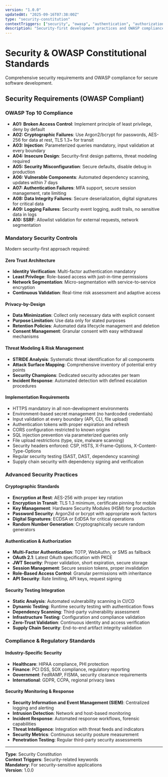 ```yaml
---
version: "1.0.0"
updatedAt: "2025-09-16T07:38:00Z"
type: "security-constitution"
contextTriggers: ["security", "owasp", "authentication", "authorization", "encryption", "vulnerability", "cybersecurity"]
description: "Security-first development practices and OWASP compliance requirements"
---
```


# Security & OWASP Constitutional Standards
Comprehensive security requirements and OWASP compliance for secure software development.

## Security Requirements (OWASP Compliant)

### OWASP Top 10 Compliance
- **A01: Broken Access Control**: Implement principle of least privilege, deny by default
- **A02: Cryptographic Failures**: Use Argon2/bcrypt for passwords, AES-256 for data at rest, TLS 1.3+ for transit
- **A03: Injection**: Parameterized queries mandatory, input validation at every boundary
- **A04: Insecure Design**: Security-first design patterns, threat modeling required
- **A05: Security Misconfiguration**: Secure defaults, disable debug in production
- **A06: Vulnerable Components**: Automated dependency scanning, updates within 7 days
- **A07: Authentication Failures**: MFA support, secure session management, rate limiting
- **A08: Data Integrity Failures**: Secure deserialization, digital signatures for critical data
- **A09: Logging Failures**: Security event logging, audit trails, no sensitive data in logs
- **A10: SSRF**: Allowlist validation for external requests, network segmentation

### Mandatory Security Controls
Modern security-first approach required:

#### Zero Trust Architecture
- **Identity Verification**: Multi-factor authentication mandatory
- **Least Privilege**: Role-based access with just-in-time permissions
- **Network Segmentation**: Micro-segmentation with service-to-service encryption
- **Continuous Validation**: Real-time risk assessment and adaptive access

#### Privacy-by-Design
- **Data Minimization**: Collect only necessary data with explicit consent
- **Purpose Limitation**: Use data only for stated purposes
- **Retention Policies**: Automated data lifecycle management and deletion
- **Consent Management**: Granular consent with easy withdrawal mechanisms

#### Threat Modeling & Risk Management
- **STRIDE Analysis**: Systematic threat identification for all components
- **Attack Surface Mapping**: Comprehensive inventory of potential entry points
- **Security Champions**: Dedicated security advocates per team
- **Incident Response**: Automated detection with defined escalation procedures

#### Implementation Requirements
- HTTPS mandatory in all non-development environments
- Environment-based secret management (no hardcoded credentials)
- Input validation at every boundary (API, CLI, file upload)
- Authentication tokens with proper expiration and refresh
- CORS configuration restricted to known origins
- SQL injection prevention via parameterized queries only
- File upload restrictions (type, size, malware scanning)
- Security headers enforced: CSP, HSTS, X-Frame-Options, X-Content-Type-Options
- Regular security testing (SAST, DAST, dependency scanning)
- Supply chain security with dependency signing and verification

### Advanced Security Practices

#### Cryptographic Standards
- **Encryption at Rest**: AES-256 with proper key rotation
- **Encryption in Transit**: TLS 1.3 minimum, certificate pinning for mobile
- **Key Management**: Hardware Security Modules (HSM) for production
- **Password Security**: Argon2id or bcrypt with appropriate work factors
- **Digital Signatures**: ECDSA or EdDSA for critical operations
- **Random Number Generation**: Cryptographically secure random generators

#### Authentication & Authorization
- **Multi-Factor Authentication**: TOTP, WebAuthn, or SMS as fallback
- **OAuth 2.1**: Latest OAuth specification with PKCE
- **JWT Security**: Proper validation, short expiration, secure storage
- **Session Management**: Secure session tokens, proper invalidation
- **Role-Based Access Control**: Granular permissions with inheritance
- **API Security**: Rate limiting, API keys, request signing

#### Security Testing Integration
- **Static Analysis**: Automated vulnerability scanning in CI/CD
- **Dynamic Testing**: Runtime security testing with authentication flows
- **Dependency Scanning**: Third-party vulnerability assessment
- **Infrastructure Testing**: Configuration and compliance validation
- **Zero-Trust Validation**: Continuous identity and access verification
- **Supply Chain Security**: End-to-end artifact integrity validation

### Compliance & Regulatory Standards

#### Industry-Specific Security
- **Healthcare**: HIPAA compliance, PHI protection
- **Finance**: PCI DSS, SOX compliance, regulatory reporting
- **Government**: FedRAMP, FISMA, security clearance requirements
- **International**: GDPR, CCPA, regional privacy laws

#### Security Monitoring & Response
- **Security Information and Event Management (SIEM)**: Centralized logging and alerting
- **Intrusion Detection**: Network and host-based monitoring
- **Incident Response**: Automated response workflows, forensic capabilities
- **Threat Intelligence**: Integration with threat feeds and indicators
- **Security Metrics**: Continuous security posture measurement
- **Penetration Testing**: Regular third-party security assessments

---

**Type**: Security Constitution  
**Context Triggers**: Security-related keywords  
**Mandatory**: For security-sensitive applications  
**Version**: 1.0.0
